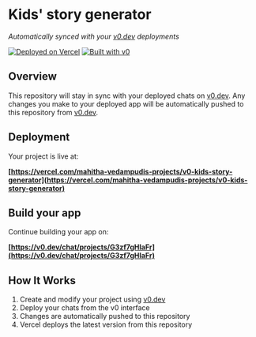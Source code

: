 # Kids' story generator

*Automatically synced with your [v0.dev](https://v0.dev) deployments*

[![Deployed on Vercel](https://img.shields.io/badge/Deployed%20on-Vercel-black?style=for-the-badge&logo=vercel)](https://vercel.com/mahitha-vedampudis-projects/v0-kids-story-generator)
[![Built with v0](https://img.shields.io/badge/Built%20with-v0.dev-black?style=for-the-badge)](https://v0.dev/chat/projects/G3zf7gHlaFr)

## Overview

This repository will stay in sync with your deployed chats on [v0.dev](https://v0.dev).
Any changes you make to your deployed app will be automatically pushed to this repository from [v0.dev](https://v0.dev).

## Deployment

Your project is live at:

**[https://vercel.com/mahitha-vedampudis-projects/v0-kids-story-generator](https://vercel.com/mahitha-vedampudis-projects/v0-kids-story-generator)**

## Build your app

Continue building your app on:

**[https://v0.dev/chat/projects/G3zf7gHlaFr](https://v0.dev/chat/projects/G3zf7gHlaFr)**

## How It Works

1. Create and modify your project using [v0.dev](https://v0.dev)
2. Deploy your chats from the v0 interface
3. Changes are automatically pushed to this repository
4. Vercel deploys the latest version from this repository